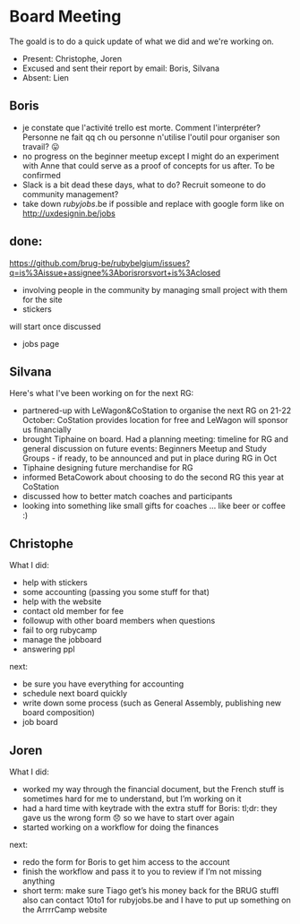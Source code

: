 # Board Meeting

The goald is to do a quick update of what we did and we're working on.

* Present: Christophe, Joren
* Excused and sent their report by email: Boris, Silvana
* Absent: Lien

## Boris

- je constate que l'activité trello est morte. Comment l'interpréter?
Personne ne fait qq ch ou personne n'utilise l'outil pour organiser son
travail?  :stuck_out_tongue:
- no progress on the beginner meetup except I might do an experiment
with Anne that could serve as a proof of concepts for us after. To be
confirmed
- Slack is a bit dead these days, what to do? Recruit someone to do
community management?
- take down *rubyjobs*.be if possible and replace with google form like
on http://uxdesignin.be/jobs

done:
-
https://github.com/brug-be/rubybelgium/issues?q=is%3Aissue+assignee%3Aborisrorsvort+is%3Aclosed
- involving people in the community by managing small project with them
for the site
- stickers

will start once discussed
- jobs page

## Silvana

Here's what I've been working on for the next RG:

*    partnered-up with LeWagon&CoStation to organise the next RG on 21-22 October: CoStation provides location for free and LeWagon will sponsor us financially
*    brought Tiphaine on board. Had a planning meeting: timeline for RG and general discussion on future events: Beginners
     Meetup and Study Groups - if ready, to be announced and put in place during RG in Oct
*    Tiphaine designing future merchandise for RG
*    informed BetaCowork about choosing to do the second RG this year at CoStation
*    discussed how to better match coaches and participants
*    looking into something like small gifts for coaches ... like beer or coffee :)

## Christophe

What I did:

* help with stickers
* some accounting (passing you some stuff for that)
* help with the website
* contact old member for fee
* followup with other board members when questions
* fail to org rubycamp
* manage the jobboard
* answering ppl

next:

* be sure you have everything for accounting
* schedule next board quickly
* write down some process (such as General Assembly, publishing new board composition)
* job board

## Joren

What I did:

* worked my way through the financial document, but the French stuff is sometimes hard for me to understand, but I’m working on it
* had a hard time with keytrade with the extra stuff for Boris: tl;dr: they gave us the wrong form :disappointed: so we have to start over again
* started working on a workflow for doing the finances

next:

* redo the form for Boris to get him access to the account
* finish the workflow and pass it to you to review if I’m not missing anything
* short term: make sure Tiago get’s his money back for the BRUG stuffI also can contact 10to1 for rubyjobs.be and I have to put up something on the ArrrrCamp website
